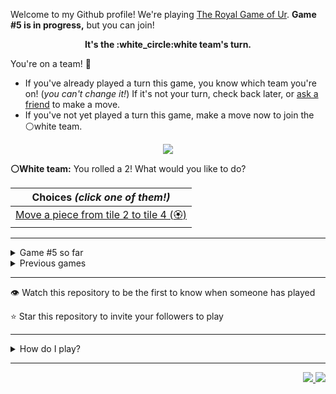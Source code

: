 Welcome to my Github profile!
We're playing
[The Royal Game of Ur](https://en.wikipedia.org/wiki/Royal_Game_of_Ur).
**Game #5 is in progress,** but you can join!

<p align="center">
  <b>It's the
  :white_circle:white
  team's turn.</b>
</p>

You're on a team! :wave:

* If you've already played a turn this game, you know which team you're on!
(_you can't change it!_)
If it's not your turn, check back later, or
[ask a
friend](https://twitter.com/share?text=I'm+playing+The+Royal+Game+of+Ur+on+a+GitHub+profile.+Take+your+turn+at+https://github.com/rossjrw/rossjrw+%23RoyalGameOfUr+%23github)
to make a move.
* If you've not yet played a turn this game, make a move now to join the
:white_circle:white
team.

<p align="center"><img src="https://raw.githubusercontent.com/rossjrw/rossjrw/play/games/current/board.843.svg"></p>

  **:white_circle:White team:**
  You rolled a 2!
What would you like to do?

| Choices *(click one of them!)* |
| --- |
  | [Move a piece from tile 2 to tile 4 (:rosette:)   ](https://github.com/rossjrw/rossjrw/issues/new?title=ur-move-2%402-0&amp;body=Press+Submit%21+You+don%27t+need+to+edit+this+text+or+do+anything+else.%0D%0A%0D%0ABe+aware+that+your+move+can+take+a+minute+or+two+to+process.) |

-----

<details><summary>Game #5 so far</summary>

## Who's on each team?

<table>
    <thead>
      <tr><th colspan=2>Players in this game</th></tr>
    </thead>
    <tbody>
      <tr>
        <td align="right"><b>Black team</b> :black_circle:</td>
        <td>:white_circle: <b> White team</b></td>
      </tr>
      <tr align="center">
        <td><b><a href="https://github.com/shpatrickguo">@shpatrickguo</a></b> (22)<br><b><a href="https://github.com/MatthewOliverCode">@MatthewOliverCode</a></b> (10)<br><b><a href="https://github.com/HAUDRAUFHAUN">@HAUDRAUFHAUN</a></b> (6)<br><b><a href="https://github.com/Rayyan06">@Rayyan06</a></b> (3)<br><b><a href="https://github.com/azminewasi">@azminewasi</a></b> (3)<br><b><a href="https://github.com/tb148">@tb148</a></b> (3)<br><b><a href="https://github.com/DevTony101">@DevTony101</a></b> (2)<br><b><a href="https://github.com/BraianMendes">@BraianMendes</a></b> (2)<br><b><a href="https://github.com/shravankb">@shravankb</a></b> (1)<br><b><a href="https://github.com/HOWZ1T">@HOWZ1T</a></b> (1)<br><b><a href="https://github.com/brandonpittman">@brandonpittman</a></b> (1)<br><b><a href="https://github.com/BerkSpar">@BerkSpar</a></b> (1)<br><b><a href="https://github.com/ShapManasick">@ShapManasick</a></b> (1)<br><b><a href="https://github.com/RayhanADev">@RayhanADev</a></b> (1)<br><b><a href="https://github.com/nhcarrigan">@nhcarrigan</a></b> (1)<br><b><a href="https://github.com/miguelrochabh">@miguelrochabh</a></b> (1)<br><b><a href="https://github.com/ArmTimDev">@ArmTimDev</a></b> (1)<br><b><a href="https://github.com/Krithiik">@Krithiik</a></b> (1)<br><b><a href="https://github.com/grau-maus">@grau-maus</a></b> (1)<br><b><a href="https://github.com/AndreM-Gomes">@AndreM-Gomes</a></b> (1)<br><b><a href="https://github.com/rishabhc32">@rishabhc32</a></b> (1)<br><b><a href="https://github.com/ErickOF">@ErickOF</a></b> (1)<br><b><a href="https://github.com/RebTaylor">@RebTaylor</a></b> (1)<br><b><a href="https://github.com/maurayonori">@maurayonori</a></b> (1)<br><b><a href="https://github.com/vikassbadami">@vikassbadami</a></b> (1)<br><b><a href="https://github.com/crxssed7">@crxssed7</a></b> (1)</td>
        <td><b><a href="https://github.com/BaptisteMartinet">@BaptisteMartinet</a></b> (23)<br><b><a href="https://github.com/WeslleyNasRocha">@WeslleyNasRocha</a></b> (11)<br><b><a href="https://github.com/KennyOliver">@KennyOliver</a></b> (10)<br><b><a href="https://github.com/1ethanhansen">@1ethanhansen</a></b> (9)<br><b><a href="https://github.com/MrNereof">@MrNereof</a></b> (3)<br><b><a href="https://github.com/lynxaegon">@lynxaegon</a></b> (2)<br><b><a href="https://github.com/Dhyeythumar">@Dhyeythumar</a></b> (1)<br><b><a href="https://github.com/LucioFex">@LucioFex</a></b> (1)<br><b><a href="https://github.com/sampoder">@sampoder</a></b> (1)<br><b><a href="https://github.com/JohanDev6">@JohanDev6</a></b> (1)<br><b><a href="https://github.com/brunocampos01">@brunocampos01</a></b> (1)<br><b><a href="https://github.com/Kishan2029">@Kishan2029</a></b> (1)<br><b><a href="https://github.com/JavaCode7">@JavaCode7</a></b> (1)<br><b><a href="https://github.com/Nick-Mazuk">@Nick-Mazuk</a></b> (1)<br><b><a href="https://github.com/Rohan-Bansal">@Rohan-Bansal</a></b> (1)</td>
      </tr>
    </tbody>
  </table>

## What's happened so far?

| Time | Turn | Event | Issue | Board |
| :---: | :---: | :--- | :---: | :---: |
  | 6th Mar 2021 06:41 | **0** | :black_circle: **[@shpatrickguo](https://github.com/shpatrickguo)** started a new game | [#703](https://github.com/rossjrw/rossjrw/issues/703) | [link](https://raw.githubusercontent.com/rossjrw/rossjrw/fe1933f48a6a894bccf1fc49a4df9a7ba3abb58c/games/current/board.703.svg) |
  | 6th Mar 2021 06:43 | **1** | :black_circle: **[@DevTony101](https://github.com/DevTony101)** moved a black piece onto the board to position 4  — claimed a rosette :rosette:  | [#704](https://github.com/rossjrw/rossjrw/issues/704) | [link](https://raw.githubusercontent.com/rossjrw/rossjrw/795fe97c28ec218d8c929279608c74d839bf8a5b/games/current/board.704.svg) |
  | 6th Mar 2021 06:44 | **2** | :black_circle: **[@DevTony101](https://github.com/DevTony101)** moved a black piece from position 4 to position 7    | [#705](https://github.com/rossjrw/rossjrw/issues/705) | [link](https://raw.githubusercontent.com/rossjrw/rossjrw/854cd2dc018d03eefa8b4a738b13d05075001b15/games/current/board.705.svg) |
  | 6th Mar 2021 07:58 | **3** | :white_circle: **[@Dhyeythumar](https://github.com/Dhyeythumar)** moved a white piece onto the board to position 2    | [#706](https://github.com/rossjrw/rossjrw/issues/706) | [link](https://raw.githubusercontent.com/rossjrw/rossjrw/d63604c6714142428fefb49c7495d67d9f2c574a/games/current/board.706.svg) |
  | 8th Mar 2021 04:44 | **4** | :black_circle: **[@shpatrickguo](https://github.com/shpatrickguo)** moved a black piece onto the board to position 2    | [#707](https://github.com/rossjrw/rossjrw/issues/707) | [link](https://raw.githubusercontent.com/rossjrw/rossjrw/26804f326c5e54835d33be52beb22773f72acbe3/games/current/board.707.svg) |
  | 8th Mar 2021 20:23 | **5** | :white_circle: **[@KennyOliver](https://github.com/KennyOliver)** moved a white piece from position 2 to position 3    | [#708](https://github.com/rossjrw/rossjrw/issues/708) | [link](https://raw.githubusercontent.com/rossjrw/rossjrw/0ec7bf9c710549b9dd4ed203589957d6c67496fc/games/current/board.708.svg) |
  | 11th Mar 2021 22:43 | **6** | :black_circle: **[@shpatrickguo](https://github.com/shpatrickguo)** moved a black piece from position 7 to position 8  — claimed a rosette :rosette:  | [#709](https://github.com/rossjrw/rossjrw/issues/709) | [link](https://raw.githubusercontent.com/rossjrw/rossjrw/d054a2bf424ff1273bb4280e6d90b23f55cc6851/games/current/board.709.svg) |
  | 12th Mar 2021 05:15 | **7** | :black_circle: **[@shravankb](https://github.com/shravankb)** moved a black piece from position 2 to position 4  — claimed a rosette :rosette:  | [#710](https://github.com/rossjrw/rossjrw/issues/710) | [link](https://raw.githubusercontent.com/rossjrw/rossjrw/2cf7a6fc3432d2bb2df4d269299b911610ace7fc/games/current/board.710.svg) |
  | 12th Mar 2021 10:47 | **8** | :black_circle: **[@HOWZ1T](https://github.com/HOWZ1T)** moved a black piece from position 8 to position 10    | [#711](https://github.com/rossjrw/rossjrw/issues/711) | [link](https://raw.githubusercontent.com/rossjrw/rossjrw/6a289cd05c2fe0b7a33c48a692641eb6c06c85f8/games/current/board.711.svg) |
  | 12th Mar 2021 13:55 | **9** | :white_circle: **[@BaptisteMartinet](https://github.com/BaptisteMartinet)** moved a white piece onto the board to position 4  — claimed a rosette :rosette:  | [#712](https://github.com/rossjrw/rossjrw/issues/712) | [link](https://raw.githubusercontent.com/rossjrw/rossjrw/a449fd0845517cc06a691230e0fe362418a8aa0c/games/current/board.712.svg) |
  | 12th Mar 2021 13:59 | **10** | :white_circle: **[@BaptisteMartinet](https://github.com/BaptisteMartinet)** moved a white piece from position 4 to position 6    | [#713](https://github.com/rossjrw/rossjrw/issues/713) | [link](https://raw.githubusercontent.com/rossjrw/rossjrw/b3473b64be8fc5d705066a22d019197bd9c64a3c/games/current/board.713.svg) |
  | 14th Mar 2021 20:27 | **11** | :black_circle: **[@shpatrickguo](https://github.com/shpatrickguo)** moved a black piece from position 4 to position 6 — captured a white piece :crossed_swords:   | [#714](https://github.com/rossjrw/rossjrw/issues/714) | [link](https://raw.githubusercontent.com/rossjrw/rossjrw/4f9347c7c4d0264f8e98da975f2c5a7b5fa471ed/games/current/board.714.svg) |
  | 16th Mar 2021 22:04 | **12** | :white_circle: **[@LucioFex](https://github.com/LucioFex)** moved a white piece from position 3 to position 5    | [#715](https://github.com/rossjrw/rossjrw/issues/715) | [link](https://raw.githubusercontent.com/rossjrw/rossjrw/e662f4f7c500ad8ecc6eb24ba013919b70197e12/games/current/board.715.svg) |
  | 17th Mar 2021 05:24 | **13** | :black_circle: **[@brandonpittman](https://github.com/brandonpittman)** moved a black piece from position 10 to position 14  — claimed a rosette :rosette:  | [#716](https://github.com/rossjrw/rossjrw/issues/716) |  |
  | 18th Mar 2021 14:40 | **14** | :black_circle: **[@BerkSpar](https://github.com/BerkSpar)** moved a black piece onto the board to position 3    | [#717](https://github.com/rossjrw/rossjrw/issues/717) | [link](https://raw.githubusercontent.com/rossjrw/rossjrw/63d55a8b218265fad3519c6a6e74590c5d8e9057/games/current/board.717.svg) |
  | 18th Mar 2021 14:40 | **15** | :white_circle:  The white team rolled a 0 and their turn was automatically passed | [#717](https://github.com/rossjrw/rossjrw/issues/717) | [link](https://raw.githubusercontent.com/rossjrw/rossjrw/8c6c8b25608c0c23d624b50deb17efbfb31ba557/games/current/board.717.svg) |
  | 20th Mar 2021 06:48 | **16** | :black_circle: **[@shpatrickguo](https://github.com/shpatrickguo)** moved a black piece from position 6 to position 9    | [#719](https://github.com/rossjrw/rossjrw/issues/719) | [link](https://raw.githubusercontent.com/rossjrw/rossjrw/7b901772bdaa5596d8a5629996ab900278029b4f/games/current/board.719.svg) |
  | 23rd Mar 2021 02:02 | **17** | :white_circle: **[@sampoder](https://github.com/sampoder)** moved a white piece onto the board to position 2    | [#720](https://github.com/rossjrw/rossjrw/issues/720) | [link](https://raw.githubusercontent.com/rossjrw/rossjrw/3357a86aa99c54a14e890675cb5ef34b808f1591/games/current/board.720.svg) |
  | 23rd Mar 2021 10:20 | **18** | :black_circle: **[@ShapManasick](https://github.com/ShapManasick)** moved a black piece from position 3 to position 6    | [#721](https://github.com/rossjrw/rossjrw/issues/721) | [link](https://raw.githubusercontent.com/rossjrw/rossjrw/b0ffacf13719586eb74460bc317ff3814ec82a99/games/current/board.721.svg) |
  | 23rd Mar 2021 22:32 | **19** | :white_circle: **[@lynxaegon](https://github.com/lynxaegon)** moved a white piece from position 5 to position 6 — captured a black piece :crossed_swords:   | [#722](https://github.com/rossjrw/rossjrw/issues/722) | [link](https://raw.githubusercontent.com/rossjrw/rossjrw/8de583709b459f2edc23d258e182dbab81775c85/games/current/board.722.svg) |
  | 23rd Mar 2021 23:10 | **20** | :black_circle: **[@RayhanADev](https://github.com/RayhanADev)** ascended a black piece from position 14 :rocket:    | [#723](https://github.com/rossjrw/rossjrw/issues/723) | [link](https://raw.githubusercontent.com/rossjrw/rossjrw/bc5e3d6bf6ada7883aca44eeaae4eae4ba83c2ba/games/current/board.723.svg) |
  | 24th Mar 2021 09:56 | **21** | :white_circle: **[@lynxaegon](https://github.com/lynxaegon)** moved a white piece from position 2 to position 4  — claimed a rosette :rosette:  | [#724](https://github.com/rossjrw/rossjrw/issues/724) | [link](https://raw.githubusercontent.com/rossjrw/rossjrw/80fa97eff6cb1319aaa362894acafdd53e4875da/games/current/board.724.svg) |
  | 24th Mar 2021 23:13 | **22** | :white_circle: **[@JohanDev6](https://github.com/JohanDev6)** moved a white piece onto the board to position 2    | [#725](https://github.com/rossjrw/rossjrw/issues/725) | [link](https://raw.githubusercontent.com/rossjrw/rossjrw/64d7715a39ebbce33674f401c3d3653d112e037f/games/current/board.725.svg) |
  | 25th Mar 2021 05:02 | **23** | :black_circle: **[@shpatrickguo](https://github.com/shpatrickguo)** moved a black piece onto the board to position 1    | [#727](https://github.com/rossjrw/rossjrw/issues/727) | [link](https://raw.githubusercontent.com/rossjrw/rossjrw/7588240755c04f3bf645f0ef68f0482cd3851dbf/games/current/board.727.svg) |
  | 26th Mar 2021 14:40 | **24** | :white_circle: **[@brunocampos01](https://github.com/brunocampos01)** moved a white piece onto the board to position 1    | [#728](https://github.com/rossjrw/rossjrw/issues/728) | [link](https://raw.githubusercontent.com/rossjrw/rossjrw/1dbaa3819a10e4a0a2316ba9f40f7a0111554b21/games/current/board.728.svg) |
  | 28th Mar 2021 00:59 | **25** | :black_circle: **[@shpatrickguo](https://github.com/shpatrickguo)** moved a black piece onto the board to position 2    | [#729](https://github.com/rossjrw/rossjrw/issues/729) | [link](https://raw.githubusercontent.com/rossjrw/rossjrw/b2120435568635bd5c38c25daace5706c0c20d4c/games/current/board.729.svg) |
  | 28th Mar 2021 18:34 | **26** | :white_circle: **[@KennyOliver](https://github.com/KennyOliver)** moved a white piece from position 6 to position 7    | [#730](https://github.com/rossjrw/rossjrw/issues/730) | [link](https://raw.githubusercontent.com/rossjrw/rossjrw/c9ed234b2ea6e99fbabcb53af86f7f9fac59f4c3/games/current/board.730.svg) |
  | 29th Mar 2021 02:43 | **27** | :black_circle: **[@shpatrickguo](https://github.com/shpatrickguo)** moved a black piece from position 2 to position 3    | [#731](https://github.com/rossjrw/rossjrw/issues/731) | [link](https://raw.githubusercontent.com/rossjrw/rossjrw/53c8a9e2655377c8576aa40bd0094465e85f3a45/games/current/board.731.svg) |
  | 29th Mar 2021 06:47 | **28** | :white_circle: **[@KennyOliver](https://github.com/KennyOliver)** moved a white piece from position 7 to position 8  — claimed a rosette :rosette:  | [#732](https://github.com/rossjrw/rossjrw/issues/732) | [link](https://raw.githubusercontent.com/rossjrw/rossjrw/28a1e91ffc984feb127bb114e2b6afd251a78069/games/current/board.732.svg) |
  | 29th Mar 2021 07:25 | **29** | :white_circle: **[@Kishan2029](https://github.com/Kishan2029)** moved a white piece onto the board to position 3    | [#733](https://github.com/rossjrw/rossjrw/issues/733) | [link](https://raw.githubusercontent.com/rossjrw/rossjrw/cd01be8d51cf022509ad022a6421c16948242bd6/games/current/board.733.svg) |
  | 30th Mar 2021 14:42 | **30** | :black_circle: **[@Rayyan06](https://github.com/Rayyan06)** moved a black piece from position 1 to position 4  — claimed a rosette :rosette:  | [#734](https://github.com/rossjrw/rossjrw/issues/734) | [link](https://raw.githubusercontent.com/rossjrw/rossjrw/55e1071c03cc04facf09f69ab0f24e04b3be7c28/games/current/board.734.svg) |
  | 30th Mar 2021 14:43 | **31** | :black_circle: **[@Rayyan06](https://github.com/Rayyan06)** moved a black piece onto the board to position 1    | [#735](https://github.com/rossjrw/rossjrw/issues/735) | [link](https://raw.githubusercontent.com/rossjrw/rossjrw/911ed92a9cda99089f8051717af1083e2cba8e14/games/current/board.735.svg) |
  | 30th Mar 2021 20:47 | **32** | :white_circle: **[@KennyOliver](https://github.com/KennyOliver)** moved a white piece from position 8 to position 11    | [#736](https://github.com/rossjrw/rossjrw/issues/736) | [link](https://raw.githubusercontent.com/rossjrw/rossjrw/b0a791f5d446cfc0d587d4ad09e186825e1f2e0b/games/current/board.736.svg) |
  | 30th Mar 2021 22:49 | **33** | :black_circle: **[@nhcarrigan](https://github.com/nhcarrigan)** moved a black piece from position 1 to position 2    | [#737](https://github.com/rossjrw/rossjrw/issues/737) | [link](https://raw.githubusercontent.com/rossjrw/rossjrw/2e9afbd0eede39ec5e86ce91f2066d32a23cf8d8/games/current/board.737.svg) |
  | 31st Mar 2021 14:52 | **34** | :white_circle: **[@KennyOliver](https://github.com/KennyOliver)** moved a white piece from position 11 to position 12    | [#738](https://github.com/rossjrw/rossjrw/issues/738) | [link](https://raw.githubusercontent.com/rossjrw/rossjrw/d03ff39b79782ec0e8ddf6e7c490cdea49d5d22b/games/current/board.738.svg) |
  | 31st Mar 2021 16:10 | **35** | :black_circle: **[@Rayyan06](https://github.com/Rayyan06)** moved a black piece from position 9 to position 12 — captured a white piece :crossed_swords:   | [#739](https://github.com/rossjrw/rossjrw/issues/739) | [link](https://raw.githubusercontent.com/rossjrw/rossjrw/2e5dfce05f04235ea6c724aead65d348895967c9/games/current/board.739.svg) |
  | 1st Apr 2021 11:19 | **36** | :white_circle: **[@JavaCode7](https://github.com/JavaCode7)** moved a white piece from position 2 to position 5    | [#740](https://github.com/rossjrw/rossjrw/issues/740) |  |
  | 1st Apr 2021 14:43 | **37** | :black_circle: **[@miguelrochabh](https://github.com/miguelrochabh)** moved a black piece from position 3 to position 5 — captured a white piece :crossed_swords:   | [#741](https://github.com/rossjrw/rossjrw/issues/741) | [link](https://raw.githubusercontent.com/rossjrw/rossjrw/67088b6f871d6d76f7d88ccd1214c8e8d1199b8d/games/current/board.741.svg) |
  | 1st Apr 2021 14:43 | **38** | :white_circle:  The white team rolled a 0 and their turn was automatically passed | [#741](https://github.com/rossjrw/rossjrw/issues/741) | [link](https://raw.githubusercontent.com/rossjrw/rossjrw/ae6c7416138c3840cc9b0d5344ec14981c05f78d/games/current/board.741.svg) |
  | 2nd Apr 2021 16:43 | **39** | :black_circle: **[@shpatrickguo](https://github.com/shpatrickguo)** ascended a black piece from position 12 :rocket:    | [#743](https://github.com/rossjrw/rossjrw/issues/743) | [link](https://raw.githubusercontent.com/rossjrw/rossjrw/bf5bf2d0127b7cd2dd3f180af9a4565e8b4c0441/games/current/board.743.svg) |
  | 2nd Apr 2021 16:47 | **40** | :white_circle: **[@1ethanhansen](https://github.com/1ethanhansen)** moved a white piece from position 3 to position 6    | [#744](https://github.com/rossjrw/rossjrw/issues/744) | [link](https://raw.githubusercontent.com/rossjrw/rossjrw/602ce4215cb4f7a6395831ec7dd13143cf3744a3/games/current/board.744.svg) |
  | 3rd Apr 2021 15:41 | **41** | :black_circle: **[@HAUDRAUFHAUN](https://github.com/HAUDRAUFHAUN)** moved a black piece from position 5 to position 8  — claimed a rosette :rosette:  | [#745](https://github.com/rossjrw/rossjrw/issues/745) | [link](https://raw.githubusercontent.com/rossjrw/rossjrw/9a8905e6182c90a6355b001de703e4f53fa5b721/games/current/board.745.svg) |
  | 3rd Apr 2021 15:47 | **42** | :black_circle: **[@HAUDRAUFHAUN](https://github.com/HAUDRAUFHAUN)** moved a black piece onto the board to position 3    | [#746](https://github.com/rossjrw/rossjrw/issues/746) | [link](https://raw.githubusercontent.com/rossjrw/rossjrw/ea41df4732b4e67cec01f4d8b86015f33378dd69/games/current/board.746.svg) |
  | 4th Apr 2021 09:51 | **43** | :white_circle: **[@KennyOliver](https://github.com/KennyOliver)** moved a white piece from position 6 to position 9    | [#747](https://github.com/rossjrw/rossjrw/issues/747) | [link](https://raw.githubusercontent.com/rossjrw/rossjrw/ae71266d87d3e449d7adcff5a0a0d715befed88a/games/current/board.747.svg) |
  | 5th Apr 2021 04:55 | **44** | :black_circle: **[@ArmTimDev](https://github.com/ArmTimDev)** moved a black piece from position 3 to position 6    | [#748](https://github.com/rossjrw/rossjrw/issues/748) | [link](https://raw.githubusercontent.com/rossjrw/rossjrw/91d1ae4ae06ac60cd98b0e2fe938b944ad70c91c/games/current/board.748.svg) |
  | 5th Apr 2021 15:58 | **45** | :white_circle: **[@1ethanhansen](https://github.com/1ethanhansen)** moved a white piece from position 9 to position 11    | [#749](https://github.com/rossjrw/rossjrw/issues/749) | [link](https://raw.githubusercontent.com/rossjrw/rossjrw/ca7f99a72b30e0adcdb68e9296ee72cfc1ca32d4/games/current/board.749.svg) |
  | 5th Apr 2021 17:30 | **46** | :black_circle: **[@BraianMendes](https://github.com/BraianMendes)** moved a black piece from position 8 to position 10    | [#750](https://github.com/rossjrw/rossjrw/issues/750) | [link](https://raw.githubusercontent.com/rossjrw/rossjrw/fb98dd2119f4cdb8d91cd05ebeae96dbdd4a7a97/games/current/board.750.svg) |
  | 5th Apr 2021 21:00 | **47** | :white_circle: **[@WeslleyNasRocha](https://github.com/WeslleyNasRocha)** moved a white piece from position 11 to position 12    | [#751](https://github.com/rossjrw/rossjrw/issues/751) | [link](https://raw.githubusercontent.com/rossjrw/rossjrw/777afb12ea43b492929919bc8f4ed9a68fc86f12/games/current/board.751.svg) |
  | 6th Apr 2021 13:10 | **48** | :black_circle: **[@BraianMendes](https://github.com/BraianMendes)** moved a black piece from position 10 to position 13    | [#752](https://github.com/rossjrw/rossjrw/issues/752) | [link](https://raw.githubusercontent.com/rossjrw/rossjrw/88ffb55a787f78d37452c8548e755f3b343b0b09/games/current/board.752.svg) |
  | 6th Apr 2021 13:19 | **49** | :white_circle: **[@WeslleyNasRocha](https://github.com/WeslleyNasRocha)** moved a white piece from position 12 to position 13    | [#753](https://github.com/rossjrw/rossjrw/issues/753) | [link](https://raw.githubusercontent.com/rossjrw/rossjrw/88a91368bdad03a3af5a1b733236254818743f1d/games/current/board.753.svg) |
  | 6th Apr 2021 22:24 | **50** | :black_circle: **[@shpatrickguo](https://github.com/shpatrickguo)** moved a black piece onto the board to position 3    | [#754](https://github.com/rossjrw/rossjrw/issues/754) | [link](https://raw.githubusercontent.com/rossjrw/rossjrw/73c07895069d1d5402951c119bd995f485134654/games/current/board.754.svg) |
  | 7th Apr 2021 03:35 | **51** | :white_circle: **[@Nick-Mazuk](https://github.com/Nick-Mazuk)** moved a white piece from position 13 to position 14  — claimed a rosette :rosette:  | [#755](https://github.com/rossjrw/rossjrw/issues/755) | [link](https://raw.githubusercontent.com/rossjrw/rossjrw/bf7917be6828dbe21dfd278115e8c8ef057279b6/games/current/board.755.svg) |
  | 7th Apr 2021 11:02 | **52** | :white_circle: **[@KennyOliver](https://github.com/KennyOliver)** moved a white piece from position 4 to position 6 — captured a black piece :crossed_swords:   | [#756](https://github.com/rossjrw/rossjrw/issues/756) | [link](https://raw.githubusercontent.com/rossjrw/rossjrw/239c5919ec03fc5a73dbc1fd3efb79ea792ac141/games/current/board.756.svg) |
  | 7th Apr 2021 11:03 | **53** | :black_circle: **[@MatthewOliverCode](https://github.com/MatthewOliverCode)** moved a black piece from position 3 to position 6 — captured a white piece :crossed_swords:   | [#757](https://github.com/rossjrw/rossjrw/issues/757) | [link](https://raw.githubusercontent.com/rossjrw/rossjrw/7bcf43f2926d392797be2ada67604742a91714e7/games/current/board.757.svg) |
  | 7th Apr 2021 11:04 | **54** | :white_circle: **[@KennyOliver](https://github.com/KennyOliver)** ascended a white piece from position 14 :rocket:    | [#758](https://github.com/rossjrw/rossjrw/issues/758) | [link](https://raw.githubusercontent.com/rossjrw/rossjrw/61528bc793ff611d64f66c7dc28ece21bf378985/games/current/board.758.svg) |
  | 7th Apr 2021 11:05 | **55** | :black_circle: **[@MatthewOliverCode](https://github.com/MatthewOliverCode)** moved a black piece from position 4 to position 7    | [#759](https://github.com/rossjrw/rossjrw/issues/759) | [link](https://raw.githubusercontent.com/rossjrw/rossjrw/ca0be942df3d63136915e05070bbdc94a92a27fe/games/current/board.759.svg) |
  | 7th Apr 2021 11:06 | **56** | :white_circle: **[@KennyOliver](https://github.com/KennyOliver)** moved a white piece from position 1 to position 4  — claimed a rosette :rosette:  | [#760](https://github.com/rossjrw/rossjrw/issues/760) | [link](https://raw.githubusercontent.com/rossjrw/rossjrw/a4a08c21f06d5387a2f2bb47995f1b9f4e202b39/games/current/board.760.svg) |
  | 7th Apr 2021 11:07 | **57** | :white_circle: **[@KennyOliver](https://github.com/KennyOliver)** moved a white piece from position 4 to position 7 — captured a black piece :crossed_swords:   | [#761](https://github.com/rossjrw/rossjrw/issues/761) | [link](https://raw.githubusercontent.com/rossjrw/rossjrw/dfa49b1eb162fb14753f411580463bcb62ebc26b/games/current/board.761.svg) |
  | 7th Apr 2021 11:08 | **58** | :black_circle: **[@MatthewOliverCode](https://github.com/MatthewOliverCode)** moved a black piece from position 13 to position 14  — claimed a rosette :rosette:  | [#762](https://github.com/rossjrw/rossjrw/issues/762) | [link](https://raw.githubusercontent.com/rossjrw/rossjrw/237799983aa9944d210441d8da163221945edf28/games/current/board.762.svg) |
  | 7th Apr 2021 11:08 | **59** | :black_circle: **[@MatthewOliverCode](https://github.com/MatthewOliverCode)** moved a black piece from position 6 to position 8  — claimed a rosette :rosette:  | [#763](https://github.com/rossjrw/rossjrw/issues/763) | [link](https://raw.githubusercontent.com/rossjrw/rossjrw/f3fb8f6223d585f9df2e4e7b3694473d8107ab79/games/current/board.763.svg) |
  | 7th Apr 2021 11:09 | **60** | :black_circle: **[@MatthewOliverCode](https://github.com/MatthewOliverCode)** moved a black piece from position 2 to position 4  — claimed a rosette :rosette:  | [#764](https://github.com/rossjrw/rossjrw/issues/764) | [link](https://raw.githubusercontent.com/rossjrw/rossjrw/5d4224fb7cdba47e3562099185c53ea892fba547/games/current/board.764.svg) |
  | 7th Apr 2021 11:09 | **61** | :black_circle: **[@MatthewOliverCode](https://github.com/MatthewOliverCode)** moved a black piece from position 4 to position 7 — captured a white piece :crossed_swords:   | [#765](https://github.com/rossjrw/rossjrw/issues/765) | [link](https://raw.githubusercontent.com/rossjrw/rossjrw/29bc10629cd39010af8d0d304f6412264df2d57d/games/current/board.765.svg) |
  | 7th Apr 2021 12:36 | **62** | :white_circle: **[@BaptisteMartinet](https://github.com/BaptisteMartinet)** moved a white piece onto the board to position 2    | [#766](https://github.com/rossjrw/rossjrw/issues/766) | [link](https://raw.githubusercontent.com/rossjrw/rossjrw/b4b4854fe119c9e2a03c7d76c3881696ce19358b/games/current/board.766.svg) |
  | 7th Apr 2021 14:39 | **63** | :black_circle: **[@MatthewOliverCode](https://github.com/MatthewOliverCode)** moved a black piece from position 7 to position 9    | [#767](https://github.com/rossjrw/rossjrw/issues/767) | [link](https://raw.githubusercontent.com/rossjrw/rossjrw/5d36390654eb5ac5ce395fc63423eeb32b8f4573/games/current/board.767.svg) |
  | 7th Apr 2021 15:31 | **64** | :white_circle: **[@BaptisteMartinet](https://github.com/BaptisteMartinet)** moved a white piece from position 2 to position 4  — claimed a rosette :rosette:  | [#768](https://github.com/rossjrw/rossjrw/issues/768) | [link](https://raw.githubusercontent.com/rossjrw/rossjrw/a9ea0afe71a27541a1c464abf23f9e0caa40ce4d/games/current/board.768.svg) |
  | 7th Apr 2021 19:31 | **65** | :white_circle: **[@WeslleyNasRocha](https://github.com/WeslleyNasRocha)** moved a white piece onto the board to position 2    | [#769](https://github.com/rossjrw/rossjrw/issues/769) | [link](https://raw.githubusercontent.com/rossjrw/rossjrw/bfec5b11de13e05c30588e1fda5967dbaf090058/games/current/board.769.svg) |
  | 8th Apr 2021 10:16 | **66** | :black_circle: **[@HAUDRAUFHAUN](https://github.com/HAUDRAUFHAUN)** moved a black piece onto the board to position 2    | [#770](https://github.com/rossjrw/rossjrw/issues/770) | [link](https://raw.githubusercontent.com/rossjrw/rossjrw/54c1c850735061aa46c8f6740b822f55c17c5abd/games/current/board.770.svg) |
  | 8th Apr 2021 12:11 | **67** | :white_circle: **[@BaptisteMartinet](https://github.com/BaptisteMartinet)** moved a white piece from position 4 to position 7    | [#771](https://github.com/rossjrw/rossjrw/issues/771) | [link](https://raw.githubusercontent.com/rossjrw/rossjrw/aee69e937dfd087f6efba8c9a18bb08442e9e4bb/games/current/board.771.svg) |
  | 8th Apr 2021 14:44 | **68** | :black_circle: **[@HAUDRAUFHAUN](https://github.com/HAUDRAUFHAUN)** moved a black piece from position 2 to position 4  — claimed a rosette :rosette:  | [#772](https://github.com/rossjrw/rossjrw/issues/772) | [link](https://raw.githubusercontent.com/rossjrw/rossjrw/91caafec62300faf93c44fea9514f8825a5b6836/games/current/board.772.svg) |
  | 8th Apr 2021 14:45 | **69** | :black_circle: **[@HAUDRAUFHAUN](https://github.com/HAUDRAUFHAUN)** moved a black piece from position 9 to position 11    | [#773](https://github.com/rossjrw/rossjrw/issues/773) | [link](https://raw.githubusercontent.com/rossjrw/rossjrw/677bb6f1170c645aa51c6b08a5b416d96fbc7fc9/games/current/board.773.svg) |
  | 8th Apr 2021 17:27 | **70** | :white_circle: **[@WeslleyNasRocha](https://github.com/WeslleyNasRocha)** moved a white piece from position 2 to position 4  — claimed a rosette :rosette:  | [#774](https://github.com/rossjrw/rossjrw/issues/774) | [link](https://raw.githubusercontent.com/rossjrw/rossjrw/09caa5b92afc45dcf94db6ff33e4ef9e9ba50a2b/games/current/board.774.svg) |
  | 8th Apr 2021 17:27 | **71** | :white_circle: **[@WeslleyNasRocha](https://github.com/WeslleyNasRocha)** moved a white piece from position 7 to position 9    | [#775](https://github.com/rossjrw/rossjrw/issues/775) | [link](https://raw.githubusercontent.com/rossjrw/rossjrw/9c55ad2dc972f4127d7dabd9897b5d6d68835d6c/games/current/board.775.svg) |
  | 9th Apr 2021 03:09 | **72** | :black_circle: **[@shpatrickguo](https://github.com/shpatrickguo)** moved a black piece from position 8 to position 9 — captured a white piece :crossed_swords:   | [#776](https://github.com/rossjrw/rossjrw/issues/776) | [link](https://raw.githubusercontent.com/rossjrw/rossjrw/88db8923f3f9bc828fc9d2a296da97237de72905/games/current/board.776.svg) |
  | 9th Apr 2021 12:50 | **73** | :white_circle: **[@WeslleyNasRocha](https://github.com/WeslleyNasRocha)** moved a white piece onto the board to position 2    | [#777](https://github.com/rossjrw/rossjrw/issues/777) | [link](https://raw.githubusercontent.com/rossjrw/rossjrw/1d210bf983105ab5003366d6dfce3039600dc9d7/games/current/board.777.svg) |
  | 10th Apr 2021 02:06 | **74** | :black_circle: **[@shpatrickguo](https://github.com/shpatrickguo)** moved a black piece onto the board to position 3    | [#778](https://github.com/rossjrw/rossjrw/issues/778) | [link](https://raw.githubusercontent.com/rossjrw/rossjrw/bad5eb3b4aae1cb15bf9b3f3e2dc09a6e7217a90/games/current/board.778.svg) |
  | 10th Apr 2021 03:24 | **75** | :white_circle: **[@Rohan-Bansal](https://github.com/Rohan-Bansal)** moved a white piece from position 4 to position 6    | [#779](https://github.com/rossjrw/rossjrw/issues/779) | [link](https://raw.githubusercontent.com/rossjrw/rossjrw/559dcb0dfb682d0723c4743385cbc3cca39d5cf9/games/current/board.779.svg) |
  | 13th Apr 2021 06:20 | **76** | :black_circle: **[@HAUDRAUFHAUN](https://github.com/HAUDRAUFHAUN)** moved a black piece from position 4 to position 6 — captured a white piece :crossed_swords:   | [#780](https://github.com/rossjrw/rossjrw/issues/780) | [link](https://raw.githubusercontent.com/rossjrw/rossjrw/e18bd7bef6419196885cc138f9a55f81ae1bb712/games/current/board.780.svg) |
  | 13th Apr 2021 12:36 | **77** | :white_circle: **[@BaptisteMartinet](https://github.com/BaptisteMartinet)** moved a white piece onto the board to position 4  — claimed a rosette :rosette:  | [#781](https://github.com/rossjrw/rossjrw/issues/781) | [link](https://raw.githubusercontent.com/rossjrw/rossjrw/49ef891142a0f2d185ec42e21a39a54e39e14c5b/games/current/board.781.svg) |
  | 13th Apr 2021 12:38 | **78** | :white_circle: **[@BaptisteMartinet](https://github.com/BaptisteMartinet)** moved a white piece from position 4 to position 6 — captured a black piece :crossed_swords:   | [#782](https://github.com/rossjrw/rossjrw/issues/782) | [link](https://raw.githubusercontent.com/rossjrw/rossjrw/d965a3bc4d93cace3123a6441da87c7e9a74db7a/games/current/board.782.svg) |
  | 13th Apr 2021 23:34 | **79** | :black_circle: **[@shpatrickguo](https://github.com/shpatrickguo)** moved a black piece from position 3 to position 6 — captured a white piece :crossed_swords:   | [#783](https://github.com/rossjrw/rossjrw/issues/783) | [link](https://raw.githubusercontent.com/rossjrw/rossjrw/2270635e43dda83599b8c8bfb0450b7f805f3c90/games/current/board.783.svg) |
  | 14th Apr 2021 23:39 | **80** | :white_circle: **[@WeslleyNasRocha](https://github.com/WeslleyNasRocha)** moved a white piece onto the board to position 1    | [#784](https://github.com/rossjrw/rossjrw/issues/784) | [link](https://raw.githubusercontent.com/rossjrw/rossjrw/fdea228f4b482bc8f70f7dee40c4acbba46b6bf1/games/current/board.784.svg) |
  | 15th Apr 2021 22:36 | **81** | :black_circle: **[@shpatrickguo](https://github.com/shpatrickguo)** ascended a black piece from position 14 :rocket:    | [#785](https://github.com/rossjrw/rossjrw/issues/785) | [link](https://raw.githubusercontent.com/rossjrw/rossjrw/76fd1a863734a234f7cef0f05503a73df7561d69/games/current/board.785.svg) |
  | 16th Apr 2021 07:59 | **82** | :white_circle: **[@BaptisteMartinet](https://github.com/BaptisteMartinet)** moved a white piece from position 2 to position 4  — claimed a rosette :rosette:  | [#786](https://github.com/rossjrw/rossjrw/issues/786) | [link](https://raw.githubusercontent.com/rossjrw/rossjrw/b6ca13702c6eb6b9de01a35a44c787192809582b/games/current/board.786.svg) |
  | 16th Apr 2021 08:03 | **83** | :white_circle: **[@BaptisteMartinet](https://github.com/BaptisteMartinet)** moved a white piece from position 1 to position 2    | [#787](https://github.com/rossjrw/rossjrw/issues/787) | [link](https://raw.githubusercontent.com/rossjrw/rossjrw/03da24c4e584c758f9b93076b27f24147692f3ef/games/current/board.787.svg) |
  | 19th Apr 2021 12:47 | **84** | :black_circle: **[@Krithiik](https://github.com/Krithiik)** moved a black piece onto the board to position 2    | [#788](https://github.com/rossjrw/rossjrw/issues/788) | [link](https://raw.githubusercontent.com/rossjrw/rossjrw/5a25bc48543cfc9f9c214c57d113107b0bee40c6/games/current/board.788.svg) |
  | 19th Apr 2021 13:14 | **85** | :white_circle: **[@BaptisteMartinet](https://github.com/BaptisteMartinet)** moved a white piece from position 4 to position 6 — captured a black piece :crossed_swords:   | [#789](https://github.com/rossjrw/rossjrw/issues/789) | [link](https://raw.githubusercontent.com/rossjrw/rossjrw/33f70f65a3dc315e59a3a09cf8830fa766fb01ff/games/current/board.789.svg) |
  | 19th Apr 2021 20:47 | **86** | :black_circle: **[@grau-maus](https://github.com/grau-maus)** moved a black piece from position 2 to position 4  — claimed a rosette :rosette:  | [#790](https://github.com/rossjrw/rossjrw/issues/790) | [link](https://raw.githubusercontent.com/rossjrw/rossjrw/91dafe9ef653f2a878b74167b949ebccb8f0f6e0/games/current/board.790.svg) |
  | 20th Apr 2021 07:47 | **87** | :black_circle: **[@shpatrickguo](https://github.com/shpatrickguo)** moved a black piece from position 4 to position 6 — captured a white piece :crossed_swords:   | [#791](https://github.com/rossjrw/rossjrw/issues/791) | [link](https://raw.githubusercontent.com/rossjrw/rossjrw/e2a54a947de1c8d1fa393404dc24426240795775/games/current/board.791.svg) |
  | 20th Apr 2021 09:40 | **88** | :white_circle: **[@BaptisteMartinet](https://github.com/BaptisteMartinet)** moved a white piece from position 2 to position 4  — claimed a rosette :rosette:  | [#792](https://github.com/rossjrw/rossjrw/issues/792) | [link](https://raw.githubusercontent.com/rossjrw/rossjrw/9e95050fea86ce0a716568f5c5375bc7f119ac7c/games/current/board.792.svg) |
  | 20th Apr 2021 10:07 | **89** | :white_circle: **[@BaptisteMartinet](https://github.com/BaptisteMartinet)** moved a white piece from position 4 to position 6 — captured a black piece :crossed_swords:   | [#793](https://github.com/rossjrw/rossjrw/issues/793) | [link](https://raw.githubusercontent.com/rossjrw/rossjrw/4bc21aa65bd30879f3e95fee33048512e6577a63/games/current/board.793.svg) |
  | 20th Apr 2021 21:31 | **90** | :black_circle: **[@AndreM-Gomes](https://github.com/AndreM-Gomes)** moved a black piece from position 9 to position 13    | [#794](https://github.com/rossjrw/rossjrw/issues/794) | [link](https://raw.githubusercontent.com/rossjrw/rossjrw/5630043d0e6361a1981e7fe163fa500b7a390ba0/games/current/board.794.svg) |
  | 20th Apr 2021 21:46 | **91** | :white_circle: **[@1ethanhansen](https://github.com/1ethanhansen)** moved a white piece onto the board to position 1    | [#795](https://github.com/rossjrw/rossjrw/issues/795) | [link](https://raw.githubusercontent.com/rossjrw/rossjrw/7c9f0698a021f2c430991c1d2eb5ddf14ed06f2b/games/current/board.795.svg) |
  | 21st Apr 2021 18:42 | **92** | :black_circle: **[@azminewasi](https://github.com/azminewasi)** ascended a black piece from position 13 :rocket:    | [#796](https://github.com/rossjrw/rossjrw/issues/796) | [link](https://raw.githubusercontent.com/rossjrw/rossjrw/c57f704505002941aae9a7c4d525208736c015bd/games/current/board.796.svg) |
  | 22nd Apr 2021 03:18 | **93** | :white_circle: **[@MrNereof](https://github.com/MrNereof)** moved a white piece from position 1 to position 2    | [#798](https://github.com/rossjrw/rossjrw/issues/798) | [link](https://raw.githubusercontent.com/rossjrw/rossjrw/687ecd8cdabeadf42e1098241f07d50feb767371/games/current/board.798.svg) |
  | 22nd Apr 2021 04:45 | **94** | :black_circle: **[@shpatrickguo](https://github.com/shpatrickguo)** moved a black piece onto the board to position 1    | [#799](https://github.com/rossjrw/rossjrw/issues/799) | [link](https://raw.githubusercontent.com/rossjrw/rossjrw/898a8fcf129270d0461754207210a92bd1479e1d/games/current/board.799.svg) |
  | 22nd Apr 2021 09:17 | **95** | :white_circle: **[@BaptisteMartinet](https://github.com/BaptisteMartinet)** moved a white piece onto the board to position 3    | [#800](https://github.com/rossjrw/rossjrw/issues/800) | [link](https://raw.githubusercontent.com/rossjrw/rossjrw/aacfb02c108467b61b24b9f3159428ff00611e34/games/current/board.800.svg) |
  | 22nd Apr 2021 19:22 | **96** | :black_circle: **[@rishabhc32](https://github.com/rishabhc32)** moved a black piece from position 11 to position 13    | [#801](https://github.com/rossjrw/rossjrw/issues/801) | [link](https://raw.githubusercontent.com/rossjrw/rossjrw/e867ff668641891e33c6c5dc6b43e32d73b249d0/games/current/board.801.svg) |
  | 22nd Apr 2021 21:01 | **97** | :white_circle: **[@1ethanhansen](https://github.com/1ethanhansen)** moved a white piece from position 2 to position 5    | [#802](https://github.com/rossjrw/rossjrw/issues/802) | [link](https://raw.githubusercontent.com/rossjrw/rossjrw/b8bb6d110ec30767e4e9c4702cd7cb34a882de7c/games/current/board.802.svg) |
  | 22nd Apr 2021 22:08 | **98** | :black_circle: **[@shpatrickguo](https://github.com/shpatrickguo)** moved a black piece onto the board to position 2    | [#803](https://github.com/rossjrw/rossjrw/issues/803) | [link](https://raw.githubusercontent.com/rossjrw/rossjrw/f2928ae8702d05d1ddfc613315584aa9cb20cdb3/games/current/board.803.svg) |
  | 23rd Apr 2021 18:09 | **99** | :white_circle: **[@1ethanhansen](https://github.com/1ethanhansen)** moved a white piece onto the board to position 4  — claimed a rosette :rosette:  | [#804](https://github.com/rossjrw/rossjrw/issues/804) | [link](https://raw.githubusercontent.com/rossjrw/rossjrw/d0478f221eef660613fb012f353c9802a78da4da/games/current/board.804.svg) |
  | 23rd Apr 2021 18:10 | **100** | :white_circle: **[@1ethanhansen](https://github.com/1ethanhansen)** moved a white piece from position 6 to position 8  — claimed a rosette :rosette:  | [#805](https://github.com/rossjrw/rossjrw/issues/805) |  |
  | 23rd Apr 2021 18:11 | **101** | :white_circle: **[@1ethanhansen](https://github.com/1ethanhansen)** moved a white piece from position 5 to position 7    | [#806](https://github.com/rossjrw/rossjrw/issues/806) | [link](https://raw.githubusercontent.com/rossjrw/rossjrw/ed91043350343f564881b3e64939f9d817ccfd01/games/current/board.806.svg) |
  | 23rd Apr 2021 18:11 | **102** | :black_circle:  The black team rolled a 0 and their turn was automatically passed | [#806](https://github.com/rossjrw/rossjrw/issues/806) | [link](https://raw.githubusercontent.com/rossjrw/rossjrw/f6fd8d0486f28ac86198637a9cfcc292c27d62c0/games/current/board.806.svg) |
  | 25th Apr 2021 10:10 | **103** | :white_circle: **[@BaptisteMartinet](https://github.com/BaptisteMartinet)** moved a white piece from position 7 to position 9    | [#808](https://github.com/rossjrw/rossjrw/issues/808) | [link](https://raw.githubusercontent.com/rossjrw/rossjrw/0c53b9e2ee98177309e68fdbfa447a2e662acbb7/games/current/board.808.svg) |
  | 26th Apr 2021 02:59 | **104** | :black_circle: **[@ErickOF](https://github.com/ErickOF)** moved a black piece from position 1 to position 3    | [#809](https://github.com/rossjrw/rossjrw/issues/809) | [link](https://raw.githubusercontent.com/rossjrw/rossjrw/10fb4217511d0d010c420360642dee86f78d1687/games/current/board.809.svg) |
  | 26th Apr 2021 07:48 | **105** | :white_circle: **[@BaptisteMartinet](https://github.com/BaptisteMartinet)** moved a white piece from position 9 to position 10    | [#810](https://github.com/rossjrw/rossjrw/issues/810) | [link](https://raw.githubusercontent.com/rossjrw/rossjrw/6357018b6b64b6ecac4ef657c9184a7358da6e0a/games/current/board.810.svg) |
  | 26th Apr 2021 18:12 | **106** | :black_circle: **[@RebTaylor](https://github.com/RebTaylor)** moved a black piece from position 2 to position 4  — claimed a rosette :rosette:  | [#811](https://github.com/rossjrw/rossjrw/issues/811) | [link](https://raw.githubusercontent.com/rossjrw/rossjrw/a30007c993a1638b4ef77393a56a3507f9579c65/games/current/board.811.svg) |
  | 27th Apr 2021 03:26 | **107** | :black_circle: **[@shpatrickguo](https://github.com/shpatrickguo)** moved a black piece from position 4 to position 7    | [#812](https://github.com/rossjrw/rossjrw/issues/812) |  |
  | 27th Apr 2021 08:12 | **108** | :white_circle: **[@BaptisteMartinet](https://github.com/BaptisteMartinet)** moved a white piece from position 10 to position 11    | [#813](https://github.com/rossjrw/rossjrw/issues/813) | [link](https://raw.githubusercontent.com/rossjrw/rossjrw/ba1aa20bfa78ca54f81dce69fa5cd6b39c6248b9/games/current/board.813.svg) |
  | 27th Apr 2021 08:12 | **109** | :black_circle:  The black team rolled a 0 and their turn was automatically passed | [#813](https://github.com/rossjrw/rossjrw/issues/813) | [link](https://raw.githubusercontent.com/rossjrw/rossjrw/5b1af904ff348a5c2916437631e8297a8c29f3b6/games/current/board.813.svg) |
  | 27th Apr 2021 08:22 | **110** | :white_circle: **[@BaptisteMartinet](https://github.com/BaptisteMartinet)** moved a white piece from position 11 to position 13    | [#814](https://github.com/rossjrw/rossjrw/issues/814) | [link](https://raw.githubusercontent.com/rossjrw/rossjrw/3b3f4b83edb08eff12a2e3c259d4a3605930c88b/games/current/board.814.svg) |
  | 27th Apr 2021 19:49 | **111** | :black_circle: **[@shpatrickguo](https://github.com/shpatrickguo)** ascended a black piece from position 13 :rocket:    | [#815](https://github.com/rossjrw/rossjrw/issues/815) | [link](https://raw.githubusercontent.com/rossjrw/rossjrw/efd3f6489f1a9e34b776526be6e57ad5b2ad5ef1/games/current/board.815.svg) |
  | 27th Apr 2021 20:28 | **112** | :white_circle: **[@1ethanhansen](https://github.com/1ethanhansen)** moved a white piece onto the board to position 2    | [#816](https://github.com/rossjrw/rossjrw/issues/816) | [link](https://raw.githubusercontent.com/rossjrw/rossjrw/f51dca5001932cc98f39bb128df4992297fa6912/games/current/board.816.svg) |
  | 29th Apr 2021 00:50 | **113** | :black_circle: **[@maurayonori](https://github.com/maurayonori)** moved a black piece from position 7 to position 10    | [#817](https://github.com/rossjrw/rossjrw/issues/817) | [link](https://raw.githubusercontent.com/rossjrw/rossjrw/ce219010b2911f49eb9025a2b9e6b3aa52e2ffe8/games/current/board.817.svg) |
  | 29th Apr 2021 09:11 | **114** | :white_circle: **[@BaptisteMartinet](https://github.com/BaptisteMartinet)** moved a white piece from position 13 to position 14  — claimed a rosette :rosette:  | [#818](https://github.com/rossjrw/rossjrw/issues/818) | [link](https://raw.githubusercontent.com/rossjrw/rossjrw/b9a5ef11d6935dc73f389d841bc7f352bea308ab/games/current/board.818.svg) |
  | 29th Apr 2021 09:13 | **115** | :white_circle: **[@BaptisteMartinet](https://github.com/BaptisteMartinet)** moved a white piece from position 8 to position 10 — captured a black piece :crossed_swords:   | [#819](https://github.com/rossjrw/rossjrw/issues/819) | [link](https://raw.githubusercontent.com/rossjrw/rossjrw/8b440821993b29265a131543d50ebdcbc0ba4bb6/games/current/board.819.svg) |
  | 29th Apr 2021 19:36 | **116** | :black_circle: **[@azminewasi](https://github.com/azminewasi)** moved a black piece onto the board to position 2    | [#820](https://github.com/rossjrw/rossjrw/issues/820) | [link](https://raw.githubusercontent.com/rossjrw/rossjrw/97648909674d9b70ceefc2f18098a4470bdd7bac/games/current/board.820.svg) |
  | 29th Apr 2021 23:13 | **117** | :white_circle: **[@WeslleyNasRocha](https://github.com/WeslleyNasRocha)** moved a white piece from position 10 to position 12    | [#821](https://github.com/rossjrw/rossjrw/issues/821) | [link](https://raw.githubusercontent.com/rossjrw/rossjrw/772f100e82d1943863f08ddeefc865e3f84aa2be/games/current/board.821.svg) |
  | 30th Apr 2021 03:41 | **118** | :black_circle: **[@shpatrickguo](https://github.com/shpatrickguo)** moved a black piece from position 2 to position 4  — claimed a rosette :rosette:  | [#822](https://github.com/rossjrw/rossjrw/issues/822) | [link](https://raw.githubusercontent.com/rossjrw/rossjrw/ca4405294f9c4b622fffa0d38ea159bcc29c83d2/games/current/board.822.svg) |
  | 30th Apr 2021 10:20 | **119** | :black_circle: **[@azminewasi](https://github.com/azminewasi)** moved a black piece from position 4 to position 6    | [#823](https://github.com/rossjrw/rossjrw/issues/823) | [link](https://raw.githubusercontent.com/rossjrw/rossjrw/e5a57c31224d0abd55ff2c1a8e21104acdb21b4b/games/current/board.823.svg) |
  | 30th Apr 2021 11:56 | **120** | :white_circle: **[@BaptisteMartinet](https://github.com/BaptisteMartinet)** ascended a white piece from position 14 :rocket:    | [#824](https://github.com/rossjrw/rossjrw/issues/824) | [link](https://raw.githubusercontent.com/rossjrw/rossjrw/11bfd2d12f741a7d495f1670e42d3204cb8368db/games/current/board.824.svg) |
  | 30th Apr 2021 18:09 | **121** | :black_circle: **[@MatthewOliverCode](https://github.com/MatthewOliverCode)** moved a black piece from position 6 to position 8  — claimed a rosette :rosette:  | [#825](https://github.com/rossjrw/rossjrw/issues/825) | [link](https://raw.githubusercontent.com/rossjrw/rossjrw/be9a98be43a6fc1d23dc81eb36f3c3338eeb7185/games/current/board.825.svg) |
  | 30th Apr 2021 18:09 | **122** | :black_circle: **[@MatthewOliverCode](https://github.com/MatthewOliverCode)** moved a black piece from position 3 to position 4  — claimed a rosette :rosette:  | [#826](https://github.com/rossjrw/rossjrw/issues/826) | [link](https://raw.githubusercontent.com/rossjrw/rossjrw/04448cb6aa8c7ae72bb70f6a7c1a3a628e7651bf/games/current/board.826.svg) |
  | 30th Apr 2021 18:10 | **123** | :black_circle: **[@MatthewOliverCode](https://github.com/MatthewOliverCode)** moved a black piece from position 8 to position 10    | [#827](https://github.com/rossjrw/rossjrw/issues/827) | [link](https://raw.githubusercontent.com/rossjrw/rossjrw/0bb9b51ba1c0bbb63fa24c9f44612b7be7fc79bd/games/current/board.827.svg) |
  | 30th Apr 2021 21:02 | **124** | :white_circle: **[@WeslleyNasRocha](https://github.com/WeslleyNasRocha)** moved a white piece from position 12 to position 14  — claimed a rosette :rosette:  | [#828](https://github.com/rossjrw/rossjrw/issues/828) | [link](https://raw.githubusercontent.com/rossjrw/rossjrw/9e83b59e4cc8ad4840d3f48947cb5f9d951b16c4/games/current/board.828.svg) |
  | 30th Apr 2021 21:04 | **125** | :white_circle: **[@WeslleyNasRocha](https://github.com/WeslleyNasRocha)** moved a white piece from position 3 to position 5    | [#829](https://github.com/rossjrw/rossjrw/issues/829) | [link](https://raw.githubusercontent.com/rossjrw/rossjrw/9cf53bc75def5de756037c0e60fd70311c79d24b/games/current/board.829.svg) |
  | 1st May 2021 03:15 | **126** | :black_circle: **[@shpatrickguo](https://github.com/shpatrickguo)** moved a black piece from position 10 to position 12    | [#830](https://github.com/rossjrw/rossjrw/issues/830) | [link](https://raw.githubusercontent.com/rossjrw/rossjrw/70d8630ef1e2152d6d1670aa6ac41506616fdd4c/games/current/board.830.svg) |
  | 1st May 2021 06:25 | **127** | :white_circle: **[@MrNereof](https://github.com/MrNereof)** moved a white piece from position 4 to position 8  — claimed a rosette :rosette:  | [#831](https://github.com/rossjrw/rossjrw/issues/831) | [link](https://raw.githubusercontent.com/rossjrw/rossjrw/f000118c40151eea37c717420f0841555e9662d2/games/current/board.831.svg) |
  | 1st May 2021 06:26 | **128** | :white_circle: **[@MrNereof](https://github.com/MrNereof)** moved a white piece from position 8 to position 10    | [#832](https://github.com/rossjrw/rossjrw/issues/832) | [link](https://raw.githubusercontent.com/rossjrw/rossjrw/bff781f6c83629ea0e7f1d074b4051ff6dbf34f8/games/current/board.832.svg) |
  | 3rd May 2021 19:58 | **129** | :black_circle: **[@shpatrickguo](https://github.com/shpatrickguo)** moved a black piece from position 4 to position 5 — captured a white piece :crossed_swords:   | [#833](https://github.com/rossjrw/rossjrw/issues/833) | [link](https://raw.githubusercontent.com/rossjrw/rossjrw/d83b97f267115606ebae3786c3a30a9a8b4ae6e7/games/current/board.833.svg) |
  | 3rd May 2021 22:06 | **130** | :white_circle: **[@1ethanhansen](https://github.com/1ethanhansen)** moved a white piece from position 10 to position 12 — captured a black piece :crossed_swords:   | [#834](https://github.com/rossjrw/rossjrw/issues/834) | [link](https://raw.githubusercontent.com/rossjrw/rossjrw/0bfa3f5bba93509de1f9d8153ca51520fb868f65/games/current/board.834.svg) |
  | 4th May 2021 06:34 | **131** | :black_circle: **[@tb148](https://github.com/tb148)** moved a black piece onto the board to position 1    | [#835](https://github.com/rossjrw/rossjrw/issues/835) |  |
  | 4th May 2021 08:45 | **132** | :white_circle: **[@BaptisteMartinet](https://github.com/BaptisteMartinet)** moved a white piece from position 2 to position 4  — claimed a rosette :rosette:  | [#836](https://github.com/rossjrw/rossjrw/issues/836) | [link](https://raw.githubusercontent.com/rossjrw/rossjrw/e8dcb0b972c5f28e3672fdf2b6e251ddb81cb788/games/current/board.836.svg) |
  | 4th May 2021 08:45 | **133** | :white_circle:  The white team rolled a 0 and their turn was automatically passed | [#836](https://github.com/rossjrw/rossjrw/issues/836) | [link](https://raw.githubusercontent.com/rossjrw/rossjrw/6e33b5249efca47f802469f09a5392d9fd8f10d9/games/current/board.836.svg) |
  | 4th May 2021 09:53 | **134** | :black_circle: **[@tb148](https://github.com/tb148)** moved a black piece from position 5 to position 8  — claimed a rosette :rosette:  | [#837](https://github.com/rossjrw/rossjrw/issues/837) | [link](https://raw.githubusercontent.com/rossjrw/rossjrw/d2f36efcabd7fea41fa98e449b41249c06502b25/games/current/board.837.svg) |
  | 4th May 2021 09:53 | **135** | :black_circle: **[@tb148](https://github.com/tb148)** moved a black piece from position 1 to position 2    | [#838](https://github.com/rossjrw/rossjrw/issues/838) |  |
  | 4th May 2021 12:41 | **136** | :white_circle: **[@BaptisteMartinet](https://github.com/BaptisteMartinet)** moved a white piece onto the board to position 2    | [#839](https://github.com/rossjrw/rossjrw/issues/839) | [link](https://raw.githubusercontent.com/rossjrw/rossjrw/69871a417759fcb6bbd1bc39804f090933a54702/games/current/board.839.svg) |
  | 4th May 2021 12:41 | **137** | :black_circle:  The black team rolled a 0 and their turn was automatically passed | [#839](https://github.com/rossjrw/rossjrw/issues/839) | [link](https://raw.githubusercontent.com/rossjrw/rossjrw/9ac7a0a7c7763ab46d108484dface56d516ad705/games/current/board.839.svg) |
  | 4th May 2021 12:43 | **138** | :white_circle: **[@BaptisteMartinet](https://github.com/BaptisteMartinet)** moved a white piece from position 4 to position 6    | [#840](https://github.com/rossjrw/rossjrw/issues/840) | [link](https://raw.githubusercontent.com/rossjrw/rossjrw/6b7595ec528de4d3b85d35dcc3d76d7cd39a780c/games/current/board.840.svg) |
  | 5th May 2021 17:47 | **139** | :black_circle: **[@vikassbadami](https://github.com/vikassbadami)** moved a black piece from position 2 to position 6 — captured a white piece :crossed_swords:   | [#841](https://github.com/rossjrw/rossjrw/issues/841) | [link](https://raw.githubusercontent.com/rossjrw/rossjrw/43df7208b2cc599223e3eb05969eebd22c85de7a/games/current/board.841.svg) |
  | 5th May 2021 21:18 | **140** | :white_circle: **[@WeslleyNasRocha](https://github.com/WeslleyNasRocha)** ascended a white piece from position 12 :rocket:    | [#842](https://github.com/rossjrw/rossjrw/issues/842) | [link](https://raw.githubusercontent.com/rossjrw/rossjrw/d2a5d2669325444007d1394877b21c8df23052b9/games/current/board.842.svg) |
  | 6th May 2021 13:06 | **141** | :black_circle: **[@crxssed7](https://github.com/crxssed7)** moved a black piece from position 8 to position 10    | [#843](https://github.com/rossjrw/rossjrw/issues/843) |  |

</details>

<details><summary>Previous games</summary>

## Previous games

1. A game was started on 30th Jul 2020 by **[@rossjrw](https://github.com/rossjrw)** and ended on 4th Dec 2020. 
   * The :white_circle:white team won. 
   * 64 players played 166 moves across 4 months and 5 days. 
   * The :black_circle:black team captured 9 white pieces and claimed 12 rosettes. 
   * The :white_circle:white team captured 10 black pieces and claimed 18 rosettes. 
   * The MVP of the winning team was **[@1ethanhansen](https://github.com/1ethanhansen)**, who played 48 moves. 
   * The winning move was made by **[@qbtl](https://github.com/qbtl)** ([#269](https://github.com/rossjrw/rossjrw/issues/269)).
1. A game was started on 4th Dec 2020 by **[@1ethanhansen](https://github.com/1ethanhansen)** and ended on 11th Jan 2021. 
   * The :black_circle:black team won. 
   * 27 players played 145 moves across 1 month and 1 week. 
   * The :black_circle:black team captured 7 white pieces and claimed 16 rosettes. 
   * The :white_circle:white team captured 6 black pieces and claimed 14 rosettes. 
   * The MVP of the winning team was **[@shpatrickguo](https://github.com/shpatrickguo)**, who played 26 moves. 
   * The winning move was made by **[@shpatrickguo](https://github.com/shpatrickguo)** ([#424](https://github.com/rossjrw/rossjrw/issues/424)).
1. A game was started on 11th Jan 2021 by **[@BaptisteMartinet](https://github.com/BaptisteMartinet)** and ended on 11th Feb 2021. 
   * The :white_circle:white team won. 
   * 17 players played 118 moves across 1 month and 12 hours. 
   * The :black_circle:black team captured 2 white pieces and claimed 11 rosettes. 
   * The :white_circle:white team captured 8 black pieces and claimed 14 rosettes. 
   * The MVP of the winning team was **[@1ethanhansen](https://github.com/1ethanhansen)**, who played 45 moves. 
   * The winning move was made by **[@1ethanhansen](https://github.com/1ethanhansen)** ([#535](https://github.com/rossjrw/rossjrw/issues/535)).
1. A game was started on 11th Feb 2021 by **[@1ethanhansen](https://github.com/1ethanhansen)** and ended on 5th Mar 2021. 
   * The :white_circle:white team won. 
   * 17 players played 175 moves across 3 weeks and 22 hours. 
   * The :black_circle:black team captured 12 white pieces and claimed 17 rosettes. 
   * The :white_circle:white team captured 13 black pieces and claimed 18 rosettes. 
   * The MVP of the winning team was **[@1ethanhansen](https://github.com/1ethanhansen)**, who played 48 moves. 
   * The winning move was made by **[@1ethanhansen](https://github.com/1ethanhansen)** ([#702](https://github.com/rossjrw/rossjrw/issues/702)).

</details>

-----

:eye: Watch this repository to be the first to know when someone has played

:star: Star this repository to invite your followers to play

-----

<details><summary>How do I play?</summary>

  It's the :white_circle:white team versus the :black_circle:black team.

  The turn starts by rolling 4 binary dice, which
  results in a number from 0 to 4. The current team gets to move one of their
  pieces by that many tiles.

  All of your pieces start on position 0 (the space just before tile 1). Your
  goal is to get all seven of them off the board by moving them onto position
  15 (the space just after tile 14). This is called **:rocket:ascending** a
  piece. You also want to prevent your opponent from :rocket:ascending their
  pieces.

  You will move your pieces along the tiles from tile 1 to tile 14. The tiles
  on your side of the board (tiles 1 through 4, 13, and 14) are safe — only
  your pieces can be there. However, the tiles in the middle (tiles 5 through
  12) are unsafe — your opponent's pieces can also be here. If one team's piece
  lands on the same tile as another team's piece, the piece that was landed on
  is **:crossed_swords:captured**! It goes all the way back to position 0.

  If you land on a **:rosette:rosette** (tiles 4, 8, and 14), your team gets to
  take another turn. Also, a piece that is on the :rosette:rosette on tile 8
  *cannot be :crossed_swords:captured*. A piece that's trying to capture it will
  simply bounce off onto tile 9.

  The first team to **:rocket:ascend** all seven of their pieces — that is,
  move them off the board onto position 15 — :crown:wins!

  Watch [Tom Scott play against Irving
  Finkel](https://www.youtube.com/watch?v=WZskjLq040I) in 2017.

  -----

  Playing Ur on my GitHub profile is easy. The dice have already been rolled
  for you — all you have to do is decide what to do with them.

  Anyone can join either team at any time, but once you're in a team, you're
  locked into it until the game ends. You can't play a move when it's the
  other team's turn.

  _([Before 2020-09-19](https://github.com/rossjrw/rossjrw/pull/133), your team
  was determined by your username. This is no longer the case.)_

  There will be a list of links below the board image with each possible move.
  Clicking one of those will take you to a page where you can create an Issue
  in this repository. The fields will already be filled in and all you have to
  do is click Submit.

  It will take a moment for Github Actions to acknowledge your move, but once
  it does, you'll see it react with the 'eyes' emoji (:eyes:). No more than a
  minute later it should react with the 'rocket' emoji (:rocket:) to let you
  know that your move was successful.

  If you don't see any of that, then something went wrong. Ping me in your
  issue by typing `cc @rossjrw`, and I'll take a look.

  Note that if your team has no possible moves — for example by rolling a 0 —
  your turn will be automatically skipped. The event log will let you know if
  this has happened.

  -----

  Check out the `source` branch of this repository for the source code and a
  little commentary on the inspiration behind this project.

</details>

-----

<p align="right">
  <a href="https://github.com/rossjrw/rossjrw/actions?query=workflow:build">
    <img src="https://github.com/rossjrw/rossjrw/workflows/build/badge.svg?branch=source"/>
  </a>
  <a href="https://github.com/rossjrw/rossjrw/actions?query=workflow:play">
    <img src="https://github.com/rossjrw/rossjrw/workflows/play/badge.svg?branch=play"/>
  </a>
</p>
